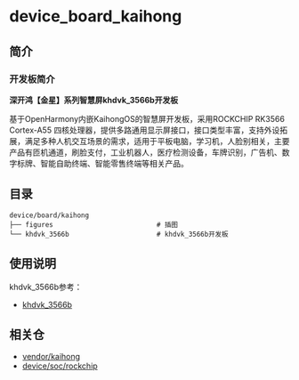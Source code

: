 # device_board_kaihong

## 简介

### 开发板简介

**深开鸿【金星】系列智慧屏khdvk_3566b开发板**

基于OpenHarmony内嵌KaihongOS的智慧屏开发板，采用ROCKCHIP RK3566 Cortex-A55 四核处理器，提供多路通用显示屏接口，接口类型丰富，支持外设拓展，满足多种人机交互场景的需求，适用于平板电脑，学习机，人脸别相关，主要产品有匝机通道，刷脸支付，工业机器人，医疗检测设备，车牌识别，广告机、数字标牌、智能自助终端、智能零售终端等相关产品。

## 目录

```
device/board/kaihong
├── figures                          # 插图
└── khdvk_3566b                      # khdvk_3566b开发板
```

## 使用说明

khdvk_3566b参考：

- [khdvk_3566b](khdvk_3566b/README_zh.md)

## 相关仓

- [vendor/kaihong](https://gitee.com/openharmony-sig/vendor_kaihong)
- [device/soc/rockchip](https://gitee.com/openharmony-sig/device_soc_rockchip)
